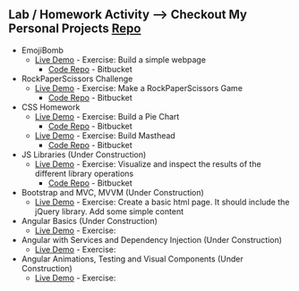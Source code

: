 ## Lab / Homework Activity --> Checkout My Personal Projects [Repo](https://github.com/azanaebondbrooks/frontend-mania-repo)
*  EmojiBomb
    - [Live Demo](https://emojibombstories.netlify.com/) -  Exercise: Build a simple webpage
		- [Code Repo](https://bitbucket.org/itsjustnae/emojibomb-lab1/src/master/) - Bitbucket
*  RockPaperScissors Challenge
    - [Live Demo](https://rockpaperscissorschallenge.netlify.com/) -  Exercise: Make a RockPaperScissors Game
		- [Code Repo](https://bitbucket.org/itsjustnae/rockpaperscissors-lab2/src/master/) - Bitbucket
*  CSS Homework
    - [Live Demo](https://piechart.netlify.com/) -  Exercise: Build a Pie Chart
		- [Code Repo](https://bitbucket.org/itsjustnae/piechart-hw1/src/master/) - Bitbucket
    - [Live Demo](https://mastheadcss.netlify.com) - Exercise: Build Masthead
		- [Code Repo](https://bitbucket.org/itsjustnae/navbar-hw1/src/master/) - Bitbucket
* JS Libraries (Under Construction)
    - [Live Demo](https://jslibraries.netlify.com/) - Exercise: Visualize and inspect the results of the different library operations 
		- [Code Repo](https://bitbucket.org/itsjustnae/jslibraries-lab2/src/master/) - Bitbucket
* Bootstrap and MVC, MVVM (Under Construction)
    - [Live Demo](https://bootstraphw.netlify.com/) - Exercise: Create a basic html page. It should include the jQuery library. Add some simple content
* Angular Basics (Under Construction)
    - [Live Demo]() - Exercise: 
* Angular with Services and Dependency Injection (Under Construction)
    - [Live Demo]() - Exercise: 
* Angular Animations, Testing and Visual Components (Under Construction)
    - [Live Demo]() - Exercise:
